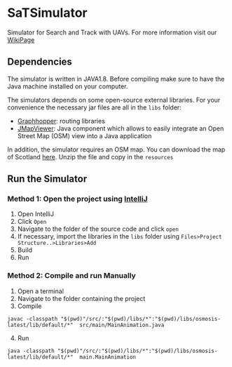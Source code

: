 # SaTSimulator

Simulator for Search and Track with UAVs. For more information visit our [WikiPage](https://github.com/chiarapiacentini/SaTSimulator/wiki)

## Dependencies

The simulator is written in JAVA1.8. Before compiling make sure to have the Java machine installed on your computer.

The simulators depends on some open-source external libraries. For your convenience the necessary jar files are all in the ``libs`` folder:

- [Graphhopper](https://graphhopper.com): routing libraries
- [JMapViewer](https://wiki.openstreetmap.org/wiki/JMapViewer): Java component which allows to easily integrate an Open Street Map (OSM) view into a Java application

In addition, the simulator requires an OSM map. You can download the map of Scotland [here](https://www.dropbox.com/s/bb9yosnqyjl9efw/scotland-latest.osm.pbf.zip?dl=0). Unzip the file and copy in the ``resources``

## Run the Simulator

### Method 1: Open the project using [IntelliJ](https://intellij-support.jetbrains.com/)

1. Open IntelliJ
2. Click ``Open``
3. Navigate to the folder of the source code and click ``open``
4. If necessary, import the libraries in the ``libs`` folder using ``Files>Project Structure..>Libraries>Add``
5. Build
6. Run

### Method 2: Compile and run Manually

1. Open a terminal
2. Navigate to the folder containing the project
3. Compile

```
javac -classpath "$(pwd)"/src/:"$(pwd)/libs/*":"$(pwd)/libs/osmosis-latest/lib/default/*"  src/main/MainAnimation.java

```

4. Run

```
java -classpath "$(pwd)"/src/:"$(pwd)/libs/*":"$(pwd)/libs/osmosis-latest/lib/default/*"  main.MainAnimation

```


